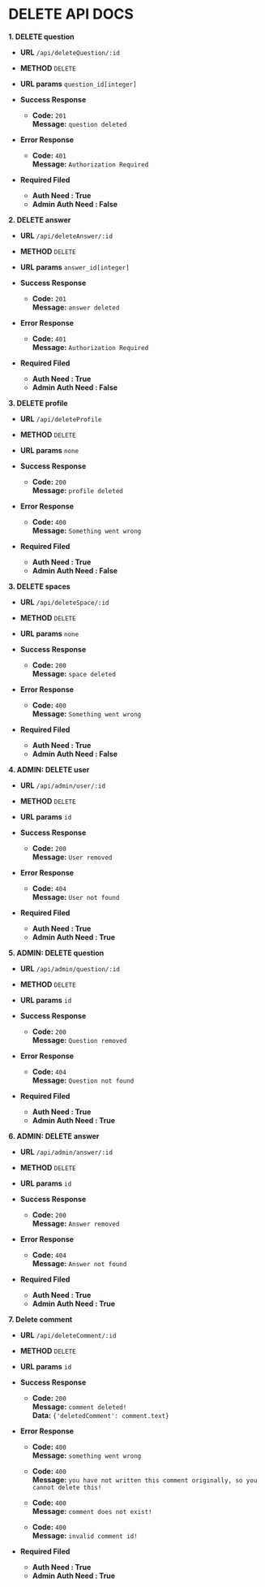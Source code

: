 # DELETE API DOCS
**1. DELETE question**
* **URL**
    `/api/deleteQuestion/:id`

* **METHOD**
    `DELETE`

* **URL params**
    `question_id[integer]`

* **Success Response**<br />
    * **Code:** `201` <br />
      **Message:** `question deleted` <br />

* **Error Response**
    * **Code:** `401` <br />
      **Message:** `Authorization Required` <br />

* **Required Filed**
    * **Auth Need : True**
    * **Admin Auth Need : False**

**2. DELETE answer**
* **URL**
    `/api/deleteAnswer/:id`

* **METHOD**
    `DELETE`

* **URL params**
    `answer_id[integer]`

* **Success Response**<br />
    * **Code:** `201` <br />
      **Message:** `answer deleted` <br />

* **Error Response**
    * **Code:** `401` <br />
      **Message:** `Authorization Required` <br />

* **Required Filed**
    * **Auth Need : True**
    * **Admin Auth Need : False**

**3. DELETE profile**
* **URL**
    `/api/deleteProfile`

* **METHOD**
    `DELETE`

* **URL params**
    `none`

* **Success Response**<br />
    * **Code:** `200` <br />
      **Message:** `profile deleted` <br />

* **Error Response**
    * **Code:** `400` <br />
      **Message:** `Something went wrong` <br />

* **Required Filed**
    * **Auth Need : True**
    * **Admin Auth Need : False**

**3. DELETE spaces**
* **URL**
    `/api/deleteSpace/:id`

* **METHOD**
    `DELETE`

* **URL params**
    `none`

* **Success Response**<br />
    * **Code:** `200` <br />
      **Message:** `space deleted` <br />

* **Error Response**
    * **Code:** `400` <br />
      **Message:** `Something went wrong` <br />

* **Required Filed**
    * **Auth Need : True**
    * **Admin Auth Need : False**


**4. ADMIN: DELETE user**
* **URL**
    `/api/admin/user/:id`

* **METHOD**
    `DELETE`

* **URL params**
    `id`

* **Success Response**<br />
    * **Code:** `200` <br />
      **Message:** `User removed` <br />

* **Error Response**
    * **Code:** `404` <br />
      **Message:** `User not found` <br />

* **Required Filed**
    * **Auth Need : True**
    * **Admin Auth Need : True**



**5. ADMIN: DELETE question**
* **URL**
    `/api/admin/question/:id`

* **METHOD**
    `DELETE`

* **URL params**
    `id`

* **Success Response**<br />
    * **Code:** `200` <br />
      **Message:** `Question removed` <br />

* **Error Response**
    * **Code:** `404` <br />
      **Message:** `Question not found` <br />

* **Required Filed**
    * **Auth Need : True**
    * **Admin Auth Need : True**



**6. ADMIN: DELETE answer**
* **URL**
    `/api/admin/answer/:id`

* **METHOD**
    `DELETE`

* **URL params**
    `id`

* **Success Response**<br />
    * **Code:** `200` <br />
      **Message:** `Answer removed` <br />

* **Error Response**
    * **Code:** `404` <br />
      **Message:** `Answer not found` <br />

* **Required Filed**
    * **Auth Need : True**
    * **Admin Auth Need : True**

**7. Delete comment**
* **URL**
    `/api/deleteComment/:id`

* **METHOD**
    `DELETE`

* **URL params**
    `id`

* **Success Response**<br />
    * **Code:** `200` <br />
      **Message:** `comment deleted!` <br />
      **Data:** `{'deletedComment': comment.text}`

* **Error Response**
    * **Code:** `400` <br /> 
      **Message:** `something went wrong` <br />

    * **Code:** `400` <br /> 
      **Message:** `you have not written this comment originally, so you cannot delete this!` <br /> 

    * **Code:** `400` <br /> 
      **Message:** `comment does not exist!` <br /> 
    
    * **Code:** `400` <br /> 
      **Message:** `invalid comment id!` <br /> 

* **Required Filed**
    * **Auth Need : True**
    * **Admin Auth Need : True**